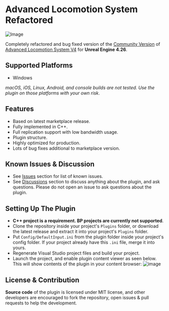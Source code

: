 # Advanced Locomotion System Refactored
![Image](https://github.com/Sixze/ALS-Refactored/raw/main/Screenshots/Header.gif)

Completely refactored and bug fixed version of the [Community Version](https://github.com/dyanikoglu/ALS-Community) of [Advanced Locomotion System V4](https://www.unrealengine.com/marketplace/en-US/product/advanced-locomotion-system-v1) for **Unreal Engine 4.26**.

## Supported Platforms
- Windows

*macOS, iOS, Linux, Android, and console builds are not tested. Use the plugin on those platforms with your own risk*.

## Features
- Based on latest marketplace release.
- Fully implemented in C++.
- Full replication support with low bandwidth usage.
- Plugin structure.
- Highly optimized for production.
- Lots of bug fixes additional to marketplace version.

## Known Issues & Discussion
- See [Issues](https://github.com/Sixze/ALS-Refactored/issues) section for list of known issues.
- See [Discussions](https://github.com/Sixze/ALS-Refactored/discussions) section to discuss anything about the plugin, and ask questions. Please do not open an issue to ask questions about the plugin.

## Setting Up The Plugin
- **C++ project is a requirement. BP projects are currently not supported**.
- Clone the repository inside your project's `Plugins` folder, or download the latest release and extract it into your project's `Plugins` folder.
- Put `Config/DefaultInput.ini` from the plugin folder inside your project's config folder. If your project already have this `.ini` file, merge it into yours.
- Regenerate Visual Studio project files and build your project.
- Launch the project, and enable plugin content viewer as seen below. This will show contents of the plugin in your content browser:
![image](https://github.com/Sixze/ALS-Refactored/raw/main/Screenshots/ShowPluginContent.png)

## License & Contribution
**Source code** of the plugin is licensed under MIT license, and other developers are encouraged to fork the repository, open issues & pull requests to help the development.
